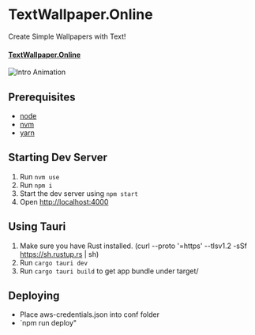 # TextWallpaper.Online

Create Simple Wallpapers with Text!
#### [TextWallpaper.Online][textwallpaperdotonline-url]

![Intro Animation](https://github.com/eralpkaraduman/text-wallpaper-generator/raw/master/src/intro/intro.gif)

## Prerequisites

- [node][node-url]
- [nvm][nvm-url]
- [yarn][yarn-url]

## Starting Dev Server

1. Run `nvm use`
2. Run `npm i`
3. Start the dev server using `npm start`
3. Open [http://localhost:4000](http://localhost:4000)

## Using Tauri

1. Make sure you have Rust installed. (curl --proto '=https' --tlsv1.2 -sSf https://sh.rustup.rs | sh)
2. Run `cargo tauri dev`
3. Run `cargo tauri build` to get app bundle under target/

[nvm-url]: https://github.com/creationix/nvm
[yarn-url]: https://yarnpkg.com
[textwallpaperdotonline-url]: https://textwallpaper.online
[node-url]: https://nodejs.org

## Deploying

- Place aws-credentials.json into conf folder
- `npm run deploy"
